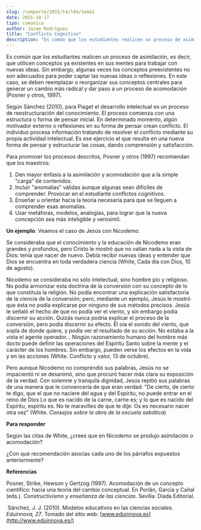 ```yaml
---
slug: /comparte/2015/t4/l04/tema1
date: 2015-10-17
tipo: comunica
author: Jaime Rodríguez
title: "Conflicto Cognitivo"
description: "Es común que los estudiantes realicen un proceso de asimilación, es decir, que  utilicen conceptos ya existentes en sus mentes para trabajar con nuevas ideas.  Sin embargo, algunas veces los conceptos preexistentes no son adecuados para  poder captar las nuevas ideas o reflexi..."
---
```


Es común que los estudiantes realicen un proceso de asimilación, es decir, que utilicen conceptos ya existentes en sus mentes para trabajar con nuevas ideas. Sin embargo, algunas veces los conceptos preexistentes no son adecuados para poder captar las nuevas ideas o reflexiones. En este caso, se deben reemplazar o reorganizar sus conceptos centrales para generar un cambio más radical y dar paso a un proceso de acomodación (Posner y otros, 1997).

Según Sánchez (2010), para Piaget el desarrollo intelectual es un proceso de reestructuración del conocimiento. El proceso comienza con una estructura o forma de pensar inicial. En determinado momento, algún motivador externo o reflexiones en su forma de pensar crean conflicto. El individuo procesa información tratando de resolver el conflicto mediante su propia actividad intelectual. Es ese ejercicio el que resulta en una nueva forma de pensar y estructurar las cosas, dando comprensión y satisfacción.

Para promover los procesos descritos, Posner y otros (1997) recomiendan que los maestros:

1.  Den mayor énfasis a la asimilación y acomodación que a la simple "carga" de contenidos.
2.  Incluir "anomalías" válidas aunque algunas sean difíciles de comprender. Provocar en el estudiante conflictos cognitivos.
3.  Enseñar u orientar hacia la teoría necesaria para que se lleguen a comprender esas anomalías.
4.  Usar metáforas, modelos, analogías, para lograr que la nueva concepción sea más inteligible y verosímil.

**Un ejemplo**: Veamos el caso de Jesús con Nicodemo.

Se consideraba que el conocimiento y la educación de Nicodemo eran grandes y profundos, pero Cristo le mostró que no valían nada a la vista de Dios: tenía que nacer de nuevo. Debía recibir nuevas ideas y entender que Dios se encuentra en toda verdadera ciencia (White, Cada día con Dios, 10 de agosto).

Nicodemo se consideraba no sólo intelectual, sino hombre pío y religioso. No podía armonizar esta doctrina de la conversión con su concepto de lo que constituía la religión. No podía encontrar una explicación satisfactoria de la ciencia de la conversión; pero, mediante un ejemplo, Jesús le mostró que ésta no podía explicarse por ninguno de sus métodos precisos. Jesús le señaló el hecho de que no podía ver el viento, y sin embargo podía discernir su acción. Quizás nunca podría explicar el proceso de la conversión, pero podía discernir su efecto. Él oía el sonido del viento, que sopla de donde quiere, y podía ver el resultado de su acción. No estaba a la vista el agente operador… Ningún razonamiento humano del hombre más docto puede definir las operaciones del Espíritu Santo sobre la mente y el carácter de los hombres. Sin embargo, pueden verse los efectos en la vida y en las acciones (White. Conflicto y valor, 13 de octubre).

Pero aunque Nicodemo no comprendió sus palabras, Jesús no se impacientó ni se desanimó, sino que procuró hacer más clara su exposición de la verdad. Con solemne y tranquila dignidad, Jesús repitió sus palabras de una manera que le convencería de que eran verdad: "De cierto, de cierto te digo, que el que no naciere del agua y del Espíritu, no puede entrar en el reino de Dios Lo que es nacido de la carne, carne es; y lo que es nacido del Espíritu, espíritu es. No te maravilles de que te dije: Os es necesario nacer otra vez" (White. _Consejos sobre la obra de la escuela sabática_)

**Para responder**

Según las citas de White, ¿crees que en Nicodemo se produjo asimilación o acomodación?

¿Con qué recomendación asocias cada uno de los párrafos expuestos anteriormente?

**Referencias**

Posner, Strike, Hewson y Gertzog (1997). Acomodación de un concepto científico: hacia una teoría del cambio conceptual. En Porlán, García y Cañal (eds.). _Constructivismo y enseñanza de las ciencias._ Sevilla: Díada Editorial.

 Sánchez, J. J. (2010). Modelos educativos en las ciencias sociales. _Eduinnova, 27_. Tomado del sitio web: [www.eduinnova.es](http://www.eduinnova.es/)
